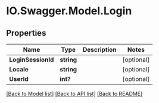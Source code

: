 # IO.Swagger.Model.Login
## Properties

Name | Type | Description | Notes
------------ | ------------- | ------------- | -------------
**LoginSessionId** | **string** |  | [optional] 
**Locale** | **string** |  | [optional] 
**UserId** | **int?** |  | [optional] 

[[Back to Model list]](../README.md#documentation-for-models) [[Back to API list]](../README.md#documentation-for-api-endpoints) [[Back to README]](../README.md)


